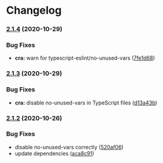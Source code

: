 # Changelog

### [2.1.4](https://www.github.com/zakodium/eslint-config/compare/v2.1.3...v2.1.4) (2020-10-29)


### Bug Fixes

* **cra:** warn for typescript-eslint/no-unused-vars ([7fe1d68](https://www.github.com/zakodium/eslint-config/commit/7fe1d68ebd15d10a4e16d54b4296f1bb6e2f6bb6))

### [2.1.3](https://www.github.com/zakodium/eslint-config/compare/v2.1.2...v2.1.3) (2020-10-29)


### Bug Fixes

* **cra:** disable no-unused-vars in TypeScript files ([d13a43b](https://www.github.com/zakodium/eslint-config/commit/d13a43b2d308000d5246d4ef3583dbc097f07f60))

### [2.1.2](https://www.github.com/zakodium/eslint-config/compare/v2.1.1...v2.1.2) (2020-10-26)


### Bug Fixes

* disable no-unused-vars correctly ([520af06](https://www.github.com/zakodium/eslint-config/commit/520af065479b106fe079e3a45c1a386a1cdacf9f))
* update dependencies ([aca8c91](https://www.github.com/zakodium/eslint-config/commit/aca8c91c343071b5098c4fbc6d01abe0ac66f1a8))

